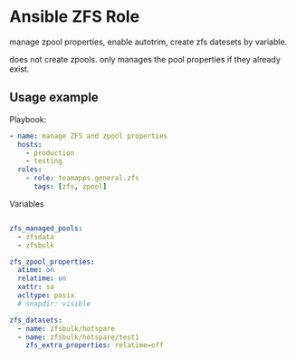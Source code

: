 # Ansible ZFS Role

manage zpool properties, enable autotrim, create zfs datesets by variable.

does not create zpools. only manages the pool properties if they already exist.

## Usage example

Playbook:

~~~yaml
- name: manage ZFS and zpool properties
  hosts:
    - production
    - testing
  roles:
    - role: teamapps.general.zfs
      tags: [zfs, zpool]
~~~

Variables

~~~yaml

zfs_managed_pools:
  - zfsdata
  - zfsbulk

zfs_zpool_properties:
  atime: on
  relatime: on
  xattr: sa
  acltype: posix
  # snapdir: visible

zfs_datasets:
  - name: zfsbulk/hotspare
  - name: zfsbulk/hotspare/test1
    zfs_extra_properties: relatime=off

~~~
